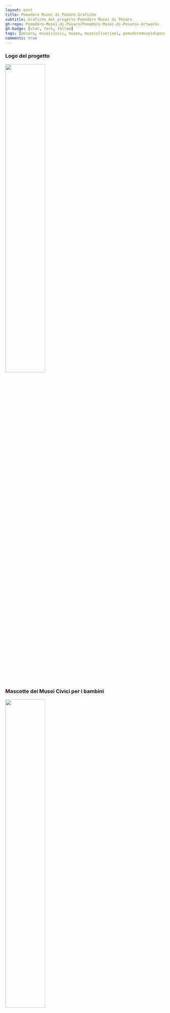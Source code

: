 ```yaml
---
layout: post
title: Pomodoro Musei di Pesaro Grafiche
subtitle: Grafiche del progetto Pomodoro Musei di Pesaro
gh-repo: Pomodoro-Musei-di-Pesaro/Pomodoro-Musei-di-Pesaros-Artworks
gh-badge: [star, fork, follow]
tags: [pesaro, museicivici, museo, museioliveriani, pomodoromuseidipesaro, timbro, timbromusei, museioliverianitimbro, logo, pomodoromuseidipesarologo, immagine, immagini, grafica, grafiche, progetto]
comments: true
---
```

<div>
<h3> Logo del progetto </h3>
<img width="50%" height="50%" src="https://github.com/Pomodoro-Musei-di-Pesaro/Pomodoro-Musei-di-Pesaros-Artworks/blob/main/Pomodoro_Logo/Pomodoro_Logo.png?raw=true">
</br>
</div>

<div>
<h3> Mascotte dei Musei Civici per i bambini </h3>
<img width="50%" height="50%" src="https://github.com/Pomodoro-Musei-di-Pesaro/Pomodoro-Musei-di-Pesaros-Artworks/blob/main/Musei_Civici_Children_Mascotte/Tail.png?raw=true">
</br>
</div>

<div>
<h3> Timbro dei Musei Oliveriani </h3>
<img width="50%" height="50%" src="https://github.com/Pomodoro-Musei-di-Pesaro/Pomodoro-Musei-di-Pesaros-Artworks/blob/main/Musei_Oliveriani_Stamp/Stamp.png?raw=true">
</br>
</div>

<div> </br> </br> </div>


[![Download](https://custom-icon-badges.demolab.com/badge/-Scarica%20le%20immagini-red?style=for-the-badge&logo=download&logoColor=white "Immagini")](https://github.com/Pomodoro-Musei-di-Pesaro/.github/blob/main/docs/_download-files/Images.zip)

___
#### License
Shield: [![CC BY-NC-ND 4.0][cc-by-nc-nd-shield]][cc-by-nc-nd]

This work is licensed under a
[Creative Commons Attribution-NonCommercial-NoDerivatives 4.0 International License][cc-by-nc-nd].

[![CC BY-NC-ND 4.0][cc-by-nc-nd-image]][cc-by-nc-nd]

[cc-by-nc-nd]: http://creativecommons.org/licenses/by-nc-nd/4.0/
[cc-by-nc-nd-image]: https://licensebuttons.net/l/by-nc-nd/4.0/88x31.png
[cc-by-nc-nd-shield]: https://img.shields.io/badge/License-CC%20BY--NC--ND%204.0-lightgrey.svg
